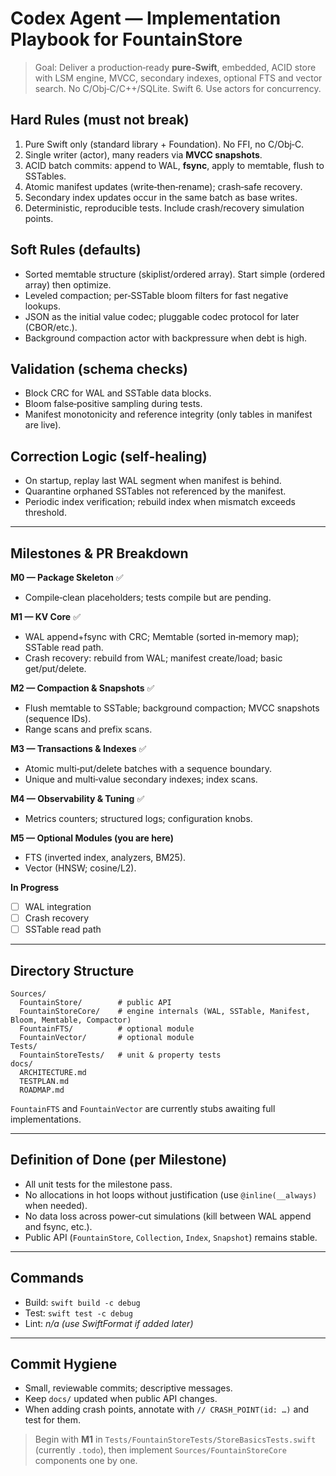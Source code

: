 
# Codex Agent — Implementation Playbook for FountainStore

> Goal: Deliver a production‑ready **pure‑Swift**, embedded, ACID store with
> LSM engine, MVCC, secondary indexes, optional FTS and vector search.
> No C/Obj‑C/C++/SQLite. Swift 6. Use actors for concurrency.

## Hard Rules (must not break)
1. Pure Swift only (standard library + Foundation). No FFI, no C/Obj‑C.
2. Single writer (actor), many readers via **MVCC snapshots**.
3. ACID batch commits: append to WAL, **fsync**, apply to memtable, flush to SSTables.
4. Atomic manifest updates (write‑then‑rename); crash‑safe recovery.
5. Secondary index updates occur in the same batch as base writes.
6. Deterministic, reproducible tests. Include crash/recovery simulation points.

## Soft Rules (defaults)
- Sorted memtable structure (skiplist/ordered array). Start simple (ordered array) then optimize.
- Leveled compaction; per‑SSTable bloom filters for fast negative lookups.
- JSON as the initial value codec; pluggable codec protocol for later (CBOR/etc.).
- Background compaction actor with backpressure when debt is high.

## Validation (schema checks)
- Block CRC for WAL and SSTable data blocks.
- Bloom false‑positive sampling during tests.
- Manifest monotonicity and reference integrity (only tables in manifest are live).

## Correction Logic (self‑healing)
- On startup, replay last WAL segment when manifest is behind.
- Quarantine orphaned SSTables not referenced by the manifest.
- Periodic index verification; rebuild index when mismatch exceeds threshold.

---

## Milestones & PR Breakdown

**M0 — Package Skeleton** ✅
- Compile‑clean placeholders; tests compile but are pending.

**M1 — KV Core** ✅
- WAL append+fsync with CRC; Memtable (sorted in‑memory map); SSTable read path.
- Crash recovery: rebuild from WAL; manifest create/load; basic get/put/delete.

**M2 — Compaction & Snapshots** ✅
- Flush memtable to SSTable; background compaction; MVCC snapshots (sequence IDs).
- Range scans and prefix scans.

**M3 — Transactions & Indexes** ✅
- Atomic multi‑put/delete batches with a sequence boundary.
- Unique and multi‑value secondary indexes; index scans.

**M4 — Observability & Tuning** ✅
- Metrics counters; structured logs; configuration knobs.

**M5 — Optional Modules (you are here)**
- FTS (inverted index, analyzers, BM25).
- Vector (HNSW; cosine/L2).

**In Progress**

- [ ] WAL integration
- [ ] Crash recovery
- [ ] SSTable read path

---

## Directory Structure

```
Sources/
  FountainStore/        # public API
  FountainStoreCore/    # engine internals (WAL, SSTable, Manifest, Bloom, Memtable, Compactor)
  FountainFTS/          # optional module
  FountainVector/       # optional module
Tests/
  FountainStoreTests/   # unit & property tests
docs/
  ARCHITECTURE.md
  TESTPLAN.md
  ROADMAP.md
```

`FountainFTS` and `FountainVector` are currently stubs awaiting full implementations.

---

## Definition of Done (per Milestone)

- All unit tests for the milestone pass.
- No allocations in hot loops without justification (use `@inline(__always)` when needed).
- No data loss across power‑cut simulations (kill between WAL append and fsync, etc.).
- Public API (`FountainStore`, `Collection`, `Index`, `Snapshot`) remains stable.

---

## Commands

- Build: `swift build -c debug`
- Test:  `swift test -c debug`
- Lint:  _n/a (use SwiftFormat if added later)_

---

## Commit Hygiene

- Small, reviewable commits; descriptive messages.
- Keep `docs/` updated when public API changes.
- When adding crash points, annotate with `// CRASH_POINT(id: …)` and test for them.

> Begin with **M1** in `Tests/FountainStoreTests/StoreBasicsTests.swift` (currently `.todo`),
> then implement `Sources/FountainStoreCore` components one by one.
